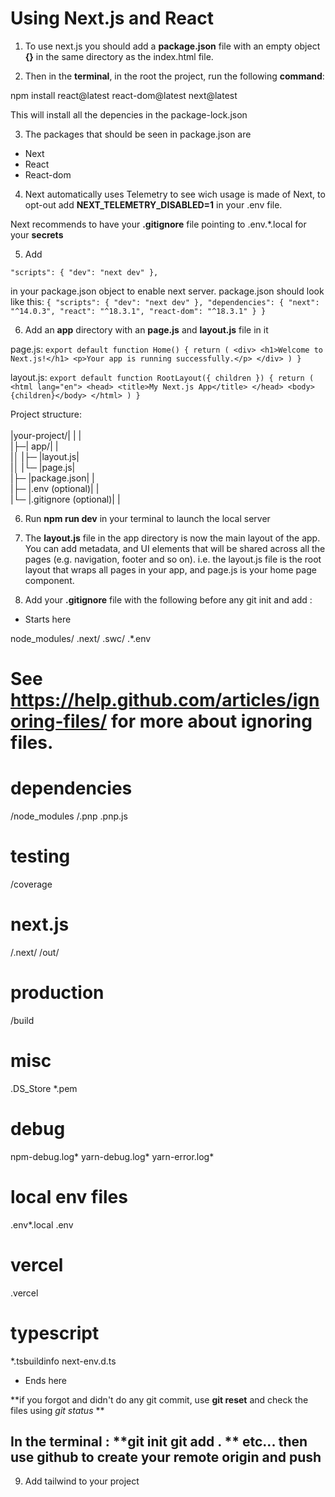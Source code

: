 # Using Next.js and React

1. To use next.js you should add a **package.json** file with an empty object **{}** in the same directory as the index.html file.

2. Then in the **terminal**, in the root the project, run the following **command**:

npm install react@latest react-dom@latest next@latest

This will install all the depencies in the package-lock.json

3. The packages that should be seen in package.json are
  - Next
  - React
  - React-dom

4. Next automatically uses Telemetry to see wich usage is made of Next, to opt-out add
**NEXT_TELEMETRY_DISABLED=1** in your .env file.

Next recommends to have your **.gitignore** file pointing to
.env.*.local
for your **secrets**

5. Add

`"scripts": {
  "dev": "next dev"
},`

in your package.json object to enable next server.
package.json should look like this:
`{
  "scripts": {
    "dev": "next dev"
  },
  "dependencies": {
    "next": "^14.0.3",
    "react": "^18.3.1",
    "react-dom": "^18.3.1"
  }
}`

6. Add an **app** directory with an **page.js** and **layout.js** file in it

page.js:
`export default function Home() {
  return (
    <div>
      <h1>Welcome to Next.js!</h1>
      <p>Your app is running successfully.</p>
    </div>
  )
}`

layout.js:
`export default function RootLayout({ children }) {
  return (
    <html lang="en">
      <head>
        <title>My Next.js App</title>
      </head>
      <body>{children}</body>
    </html>
  )
}`

Project structure: <br><br>
|your-project/| | |<br>
|├─| app/| | <br>
|│   |├─ |layout.js| <br>
|│   |└─ |page.js| <br>
|├─ |package.json| | <br>
|├─ |.env (optional)| | <br>
|└─ |.gitignore (optional)| | <br>

6. Run **npm run dev** in your terminal to launch the local server

7. The **layout.js** file in the app directory is now the main layout of the app. You can add metadata, and UI elements
that will be shared across all the pages (e.g. navigation, footer and so on).
i.e. the layout.js file is the root layout that wraps all pages in your app, and page.js is your home page component.

8. Add your **.gitignore** file with the following before any git init and add :

- Starts here

node_modules/
.next/
.swc/
.*.env

# See https://help.github.com/articles/ignoring-files/ for more about ignoring files.

# dependencies
/node_modules
/.pnp
.pnp.js

# testing
/coverage

# next.js
/.next/
/out/

# production
/build

# misc
.DS_Store
*.pem

# debug
npm-debug.log*
yarn-debug.log*
yarn-error.log*

# local env files
.env*.local
.env

# vercel
.vercel

# typescript
*.tsbuildinfo
next-env.d.ts

- Ends here

**if you forgot and didn't do any git commit, use **git reset** and check the files using *git status* **

## In the terminal : **git init git add . ** etc... then use github to create your remote origin and push

9. Add tailwind to your project
